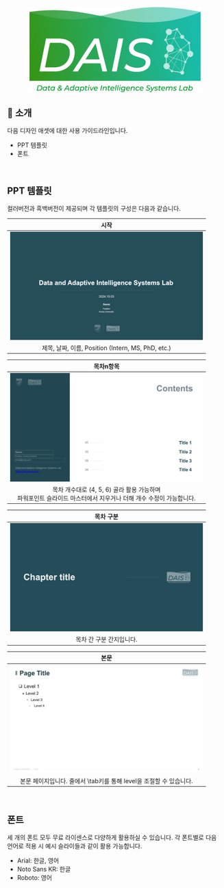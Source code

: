 <div align="center">

<!-- logo -->
<img src="./_logo/DAIS_logo_RGB/4x/color@4x.png" width="400"/>

</div> 

## 📝 소개
다음 디자인 애셋에 대한 사용 가이드라인입니다.
- PPT 템플릿
- 폰트


<br />

## PPT 템플릿
컬러버전과 흑백버전이 제공되며 각 템플릿의 구성은 다음과 같습니다.

|시작|
|:---:|
|<img src="./_ref/start.png" width="450"/>|
|제목, 날짜, 이름, Position (Intern, MS, PhD, etc.)|


|목차n항목|
|:---:|
|<img src="./_ref/contents.png" width="450"/>|
|목차 개수대로 (4, 5, 6) 골라 활용 가능하며 <br> 파워포인트 슬라이드 마스터에서 지우거나 더해 개수 수정이 가능합니다.|

|목차 구분|
|:---:|
|<img src="./_ref/divider.png" width="450"/>|
|목차 간 구분 간지입니다.|

|본문|
|:---:|
|<img src="./_ref/text.png" width="450"/>|
|본문 페이지입니다. 줄에서 \tab키를 통해 level을 조절할 수 있습니다.|


<br />

## 폰트
세 개의 폰트 모두 무료 라이센스로 다양하게 활용하실 수 있습니다. 각 폰트별로 다음 언어로 적용 시 예시 슬라이들과 같이 활용 가능합니다.

- Arial: 한글, 영어
- Noto Sans KR: 한글
- Roboto: 영어

<br />

